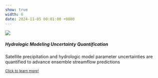 ```yaml
---
show: true
width: 6
date: 2024-11-05 00:01:00 +0800
---
```

<div>
  <img data-src="/assets/images/proj2.png" class="lazy w-100 rounded-top" src="{{ '/assets/images/empty_300x200.png' | relative_url }}">
  <div class="card-body">
    <h5 class="card-title">Hydrologic Modeling Uncertainty Quantification</h5>
    <p class="card-text">
      Satellite precipitation and hydrologic model parameter uncertainties are quantified to advance ensemble streamflow predictions
    </p>
    <p class="card-text"><small><a href="https://github.com/luost26/academic-homepage" target="_blank">Click to learn more!</a></small></p>
  </div>
</div>
